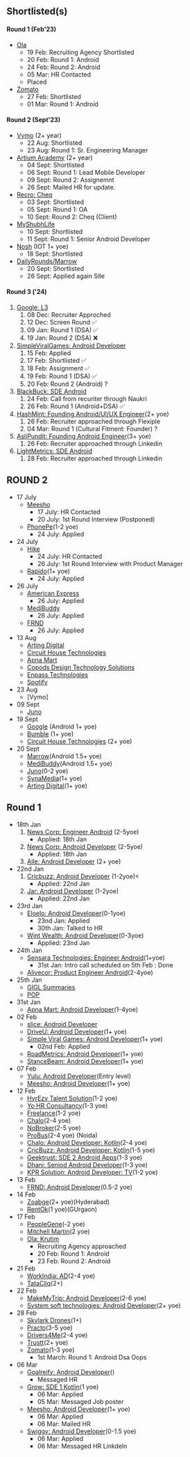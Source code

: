 
## Shortlisted(s)

#### Round 1 (Feb'23)
- [Ola](mail)
    - 19 Feb: Recruiting Agency Shortlisted
    - 20 Feb: Round 1: Android
    - 24 Feb: Round 2: Android
    - 05 Mar: HR Contacted
    - Placed
- [Zomato](https://www.linkedin.com/jobs/view/3835382089)
    - 27 Feb: Shortlisted
    - 01 Mar: Round 1: Android

#### Round 2 (Sept'23)
- [Vymo](mail) (2+ year)
    - 22 Aug: Shortlisted
    - 23 Aug: Round 1: Sr. Engineering Manager
- [Artium Academy](https://wellfound.com/jobs/3086027-android-developer) (2+ year)
    - 04 Sept: Shortlisted
    - 06 Sept: Round 1: Lead Mobile Developer
    - 09 Sept: Round 2: Assignemnt
    - 26 Sept: Mailed HR for update.
- [Recro: Cheq](mail)
    - 03 Sept: Shortlisted
    - 05 Sept: Round 1: OA
    - 10 Sept: Round 2: Cheq (Client)
- [MyShubhLife](mail)
    - 10 Sept: Shortlisted
    - 11 Sept: Round 1: Senior Android Developer
- [Nosh](mail) (IOT 1+ yoe)
    - 18 Sept: Shortlisted
- [DailyRounds/Marrow](https://dailyrounds.skillate.com/jobs/53487?utm_source=LINKEDIN&utm_medium=SOCIAL_MEDIA)
    - 20 Sept: Shortlisted
    - 26 Sept: Applied again Site

#### Round 3 ('24)
1. [Google: L3]()
   1. 08 Dec: Recruiter Approched
   2. 12 Dec: Screen Round ✅
   3. 09 Jan: Round 1 (DSA) ✅
   4. 19 Jan: Round 2 (DSA) ❌
2. [SimpleViralGames: Android Developer](https://wellfound.com/jobs/2489488-android-developer)
   1. 15 Feb: Applied
   2. 17 Feb: Shortlisted ✅
   3. 18 Feb: Assignment ✅
   4. 19 Feb: Round 1 (DSA) ✅
   5. 20 Feb: Round 2 (Android) ?
3. [BlackBuck: SDE Android]()
   1. 24 Feb: Call from recuriter through Naukri
   2. 26 Feb: Round 1 (Android+DSA) ✅
4. [HashMint: Founding Android/UI/UX Engineer]()(2+ yoe)
   1. 26 Feb: Recruiter approached through Flexiple
   2. 04 Mar: Round 1 (Cultural Fitment: Founder) ?
5. [AsliPundit: Founding Android Engineer]()(3+ yoe)
   1. 26 Feb: Recruiter approached through Linkedin
6. [LightMetrics: SDE Android]()
   1. 28 Feb: Recruiter approached through Linkedin


## ROUND 2

- 17 July
    - [Meesho]()
        - 17 July: HR Contacted
        - 20 July: 1st Round Interview (Postponed)
    - [PhonePe](https://www.linkedin.com/jobs/view/3976025871)(1-2 yoe)
        - 24 July: Applied
- 24 July    
    - [Hike]()
        - 24 July: HR Contacted
        - 26 July: 1st Round Interview with Product Manager
    - [Rapido](https://www.linkedin.com/jobs/view/3980759644)(1+ yoe)
        - 24 July: Applied
- 26 July
    - [American Express](https://aexp.eightfold.ai/careers/job/23930751?domain=aexp.com&utm_source=linkedin)
        - 26 July: Applied
    - [MediBuddy](https://medibuddy.hire.trakstar.com/jobs/fk0xw85/)
        - 26 July: Applied
    - [FRND](https://www.linkedin.com/jobs/view/3982688463)
        - 26 July: Applied
- 13 Aug
    - [Arting Digital](https://wellfound.com/jobs?job_listing_id=3064750)
    - [Circuit House Technologies](https://wellfound.com/jobs?job_listing_id=2987619)
    - [Apna Mart](https://wellfound.com/jobs?job_listing_id=1870313)
    - [Copods Design Technology Solutions](https://wellfound.com/jobs?job_listing_id=2791261)
    - [Enpass Technologies](https://wellfound.com/jobs?job_listing_id=2978589)
    - [Spotify](https://jobs.lever.co/spotify/4ede09b7-5c3c-44da-be41-9e9d6a13d056/apply?ref=androiddev.careers&utm_source=androiddev.careers)
- 23 Aug
    - [Vymo]
- 09 Sept
    - [Juno](https://careers.kula.ai/juno/115)
- 19 Sept
    - [Google](https://www.google.com/about/careers/applications/apply/bb1f9a02-398b-42fe-bbc4-835ce3c4e4f8/review) (Android 1+ yoe)
    - [Bumble]() (1+ yoe)
    - [Circuit House Technologies](https://wellfound.com/jobs/2987619-android-developer) (2+ yoe)
- 20 Sept
    - [Marrow](https://dailyrounds.skillate.com/jobs/53487?utm_source=LINKEDIN&utm_medium=SOCIAL_MEDIA)(Android 1.5+ yoe)
    - [MediBuddy](https://medibuddy.hire.trakstar.com/jobs/fk0xw85/)(Android 1.5+ yoe)
    - [Juno](https://careers.kula.ai/juno/115)(0-2 yoe)
    - [SynaMedia](https://synamedia.sumtotal.host/Careers/search(slideout:job/2170))(1+ yoe)
    - [Arting Digital](https://artingdigital.zohorecruit.in/jobs/Careers/107457000018794392/Android-Developer?source=LinkedIn-Basic&embedsource=LinkedIn%2BLimited%2BListings)(1+ yoe)
    
## Round 1
- 18th Jan
    1. [News Corp: Engineer Android](https://newscorp.com/careers/news-corp/engineer-android/) (2-5yoe)
        - Applied: 18th Jan
    2. [News Corp: Android Developer](https://www.linkedin.com/jobs/view/3792933619) (2-5yoe)
        - Applied: 18th Jan
    3. [Alle: Android Developer](https://app.flexiple.com/talent-dashboard/1705579687972x811925385882894300?tho=1705579687972x753522870836002800&url=effort-dashboard) (2+ yoe)
- 22nd Jan<br>
    1. [Cricbuzz: Android Developer](https://www.linkedin.com/jobs/view/3810791080) (1-2yoe)<
        - Applied: 22nd Jan
    2. [Jar: Android Developer](https://mail.google.com/mail/u/0/#sent/KtbxLvhNTpbbKxVQFfNBBhlBdWRXljRnxq) (1-2yoe)
        - Applied: 22nd Jan
- 23rd Jan
    - [Eloelo: Android Developer](https://cutshort.io/job/SDE-1-Android-Bengaluru-Bangalore-Eloelo-bja55Imo)(0-1yoe)
        - 23nd Jan: Applied
        - 30th Jan: Talked to HR
    - [Wint Wealth: Android Developer](https://cutshort.io/job/SDE-1-Android-Bengaluru-Bangalore-Eloelo-bja55Imo)(0-3yoe)
        - Applied: 23nd Jan
- 24th Jan
    - [Sensara Technologies: Engineer Android](https://wellfound.com/jobs?job_listing_id=381468)(1+yoe)
        - 31st Jan: Intro call scheduled on 5th Feb : Done
    - [Alivecor: Product Engineer Android]( https://jobs.jobvite.com/alivecor/job/ouz7qfwk)(2-4yoe)
- 25th Jan
    - [GIGL Summaries](https://www.linkedin.com/jobs/view/3810164974)
    - [POP](https://www.linkedin.com/jobs/view/3810600783)
- 31st Jan
    - [Apna Mart: Android Developer](https://wellfound.com/jobs?job_listing_id=1870313)(1-4yoe)
- 02 Feb
    - [slice: Android Developer](https://jobs.smartrecruiters.com/slice1/743999956989838-android-developer-sde-i?trid=12d3ffc5-1c88-425e-9580-e648b76fd6f6&rsid=f4c5d47c-ce5c-46d9-abd7-47529887d4b2)
    - [DriveU: Android Developer](https://wellfound.com/jobs?job_listing_id=2887389)(1+ yoe)
    - [Simple Viral Games: Android Developer](https://wellfound.com/jobs?job_listing_id=2489488)(1+ yoe)
        - 02nd Feb: Applied
    - [RoadMetrics: Android Developer](https://wellfound.com/jobs?job_listing_id=2842151)(1+ yoe)
    - [StanceBeam: Android Developer](https://wellfound.com/jobs?job_listing_id=1706869)(1+ yoe)
- 07 Feb
    - [Yulu: Android Developer](https://www.linkedin.com/jobs/view/3824559356)(Entry level)
    - [Meesho: Android Developer](https://jobs.lever.co/meesho/2a8d939c-6303-4775-a399-6834012b3f9b/apply)(1+ yoe)
- 12 Feb
    - [HyrEzy Talent Solution](https://www.hirist.tech/j/software-development-engineer-android-apps-1-2-yrs-1280559.html?ref=kp&jobpos=14&jobversion=2)(1-2 yoe)
    - [Yo HR Consultancy](https://www.hirist.tech/similar_jobs.php?id=1280565&status=single&success=11&pref=kp)(1-3 yoe)
    - [Freelance](https://www.hirist.tech/j/software-development-engineer-i-android-platform-1-2-yrs-1290026.html?ref=kp&jobpos=8&jobversion=2)(1-2 yoe)
    - [Chalo](https://www.hirist.tech/j/chalo-software-development-engineer-ii-android-platform-2-6-yrs-1294389.html?ref=kp_br_prm&jobpos=1&jobversion=2)(2-4 yoe)
    - [NoBroker](https://www.hirist.tech/j/nobrokercom-android-developer-javakotlin-2-5-yrs-1281679.html?ref=kp_br&jobpos=2&jobversion=2)(2-5 yoe)
    - [ProBus](https://www.hirist.tech/j/probus-app-developer-android-platform-2-4-yrs-1296602.html?ref=rl_aj_br_prm&pref=kp_br&jobpos=2&jobversion=2)(2-4 yoe) (Noida)
    - [Chalo: Android Developer: Kotlin](https://www.hirist.tech/j/chalo-android-developer-kotlin-2-5-yrs-1277874.html?ref=kp_br&jobpos=5&jobversion=2)(2-4 yoe)
    - [CricBuzz: Android Developer: Kotlin](https://www.hirist.tech/j/cricbuzz-android-developer-kotlinmvvm-1-6-yrs-1268488.html?ref=kp_br&jobpos=7&jobversion=2)(1-5 yoe)       
    - [Geektrust: SDE 2 Android Apps](https://www.hirist.tech/j/software-development-engineer-ii-android-apps-1-3-yrs-1292996.html?ref=kp&jobpos=25&jobversion=2)(1-3 yoe)
    - [Dhani: Seniod Android Developer](https://www.hirist.tech/j/dhani-senior-android-developer-javakotlin-1-3-yrs-1285779.html?ref=kp&jobpos=41&jobversion=2)(1-3 yoe)
    - [KPR Solution: Android Developer: TV](https://www.hirist.tech/j/android-developer-javakotlin-1-2-yrs-1277837.html?ref=kp&jobpos=49&jobversion=2)(1-2 yoe)
- 13 Feb
    - [FRND: Android Developer](https://www.linkedin.com/jobs/view/3828808282)(0.5-2 yoe)
- 14 Feb
    - [Zoabge](https://wellfound.com/jobs/2742456-android-developer)(2+ yoe)(Hyderabad)
    - [RentOk](https://wellfound.com/jobs/2925186-android-engineer)(1 yoe)(GUrgaon)
- 17 Feb
    - [PeopleGene](https://www.linkedin.com/jobs/view/3829612611)(-2 yoe)
    - [Mitchell Martin](https://www.linkedin.com/jobs/view/3785665016)(2 yoe)
    - [Ola: Krutim](mail)
        - Recruiting Agency approached
        - 20 Feb: Round 1: Android
        - 23 Feb: Round 2: Android
- 21 Feb    
    - [WorkIndia: AD](https://www.linkedin.com/jobs/view/3830943887)(2-4 yoe) 
    - [TataCliq](https://www.linkedin.com/jobs/view/3836052464)(2+)
- 22 Feb
    - [MakeMyTrip: Android Developer](https://www.linkedin.com/jobs/view/3830772545)(2-6 yoe) 
    - [System soft technologies: Android Developer](https://www.linkedin.com/jobs/view/3828094053)(2+ yoe) 
- 28 Feb
    - [Skylark Drones](https://www.linkedin.com/jobs/view/3821134507/)(1+)
    - [Practo](https://www.linkedin.com/jobs/view/3835379827/)(3-5 yoe)
    - [Drivers4Me](https://www.linkedin.com/jobs/view/3839050976/)(2-4 yoe)
    - [Trustt](https://www.linkedin.com/jobs/view/3819404751/)(2+ yoe)
    - [Zomato](https://www.linkedin.com/jobs/view/3835382089)(1-3 yoe)
        - 1st March: Round 1: Android Dsa Oops
- 06 Mar
    - [Goalreify: Android Developer](https://www.linkedin.com/feed/update/urn:li:activity:7168515417257299969/)()
        - Messaged HR
    - [Grow: SDE 1 Kotlin](https://www.linkedin.com/feed/update/urn:li:activity:7170608529416933376/)(1 yoe)
        - 06 Mar: Applied
        - 05 Mar: Messaged Job poster
    - [Meesho: Android Developer](https://jobs.lever.co/meesho/2a8d939c-6303-4775-a399-6834012b3f9b/apply)(1+ yoe)
        - 06 Mar: Applied
        - 06 Mar: Mailed HR
    - [Swiggy: Android Developer](https://www.linkedin.com/feed/update/urn:li:activity:7170994492227895296/)(0-1.5 yoe)
        - 06 Mar: Applied
        - 06 Mar: Messaged HR Linkdeln